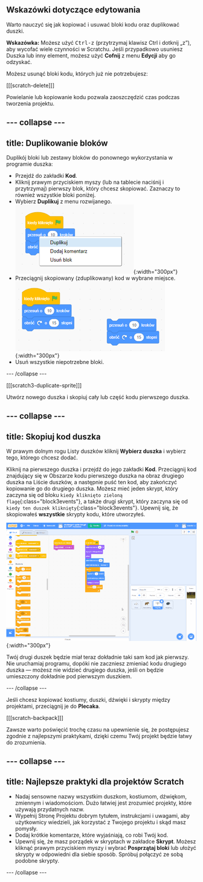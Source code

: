 ## Wskazówki dotyczące edytowania
Warto nauczyć się jak kopiować i usuwać bloki kodu oraz duplikować duszki.

**Wskazówka:** Możesz użyć <kbd>Ctrl-z</kbd> (przytrzymaj klawisz Ctrl i dotknij „z”), aby wycofać wiele czynności w Scratchu. Jeśli przypadkowo usuniesz Duszka lub inny element, możesz użyć **Cofnij** z menu **Edycji** aby go odzyskać.

Możesz usunąć bloki kodu, których już nie potrzebujesz:

[[[scratch-delete]]]

Powielanie lub kopiowanie kodu pozwala zaoszczędzić czas podczas tworzenia projektu.

--- collapse ---
---
title: Duplikowanie bloków
---

Duplikój bloki lub zestawy bloków do ponownego wykorzystania w programie duszka:

* Przejdź do zakładki **Kod**.
* Kliknij prawym przyciskiem myszy (lub na tablecie naciśnij i przytrzymaj) pierwszy blok, który chcesz skopiować. Zaznaczy to również wszystkie bloki poniżej.
* Wybierz **Duplikuj** z menu rozwijanego. ![Selecting 'Duplicate' in the menu.](images/scratchguide-duplicate.png){:width="300px"}
* Przeciągnij skopiowany (zduplikowany) kod w wybrane miejsce. ![Moving the duplicated code.](images/scratchguide-drag.png){:width="300px"}
* Usuń wszystkie niepotrzebne bloki.

--- /collapse ---

[[[scratch3-duplicate-sprite]]]

Utwórz nowego duszka i skopiuj cały lub część kodu pierwszego duszka.

--- collapse ---
---
title: Skopiuj kod duszka
---

W prawym dolnym rogu Listy duszków kliknij **Wybierz duszka** i wybierz tego, którego chcesz dodać.

Kliknij na pierwszego duszka i przejdź do jego zakładki **Kod**. Przeciągnij kod znajdujący się w Obszarze kodu pierwszego duszka na obraz drugiego duszka na Liście duszków, a następnie puść ten kod, aby zakończyć kopiowanie go do drugiego duszka. Możesz mieć jeden skrypt, który zaczyna się od bloku `kiedy kliknięto zieloną flagę`{:class="block3events"}, a także drugi skrypt, który zaczyna się od `kiedy ten duszek kliknięty`{:class="block3events"}. Upewnij się, że skopiowałeś **wszystkie** skrypty kodu, które utworzyłeś.

![Kopiowanie kodu do innego duszka.](images/challenge1-sprite-list.gif){:width="300px"}

Twój drugi duszek będzie miał teraz dokładnie taki sam kod jak pierwszy. Nie uruchamiaj programu, dopóki nie zaczniesz zmieniać kodu drugiego duszka — możesz nie widzieć drugiego duszka, jeśli on będzie umieszczony dokładnie pod pierwszym duszkiem.

--- /collapse ---

Jeśli chcesz kopiować kostiumy, duszki, dźwięki i skrypty między projektami, przeciągnij je do **Plecaka**.

[[[scratch-backpack]]]

Zawsze warto poświęcić trochę czasu na upewnienie się, że postępujesz zgodnie z najlepszymi praktykami, dzięki czemu Twój projekt będzie łatwy do zrozumienia.

--- collapse ---
---
title: Najlepsze praktyki dla projektów Scratch
---

- Nadaj sensowne nazwy wszystkim duszkom, kostiumom, dźwiękom, zmiennym i wiadomościom. Dużo łatwiej jest zrozumieć projekty, które używają przydatnych nazw.
- Wypełnij Stronę Projektu dobrym tytułem, instrukcjami i uwagami, aby użytkownicy wiedzieli, jak korzystać z Twojego projektu i skąd masz pomysły.
- Dodaj krótkie komentarze, które wyjaśniają, co robi Twój kod.
- Upewnij się, że masz porządek w skryptach w zakładce **Skrypt**. Możesz kliknąć prawym przyciskiem myszy i wybrać **Posprzątaj bloki** lub ułożyć skrypty w odpowiedni dla siebie sposób. Spróbuj połączyć ze sobą podobne skrypty.

--- /collapse ---

